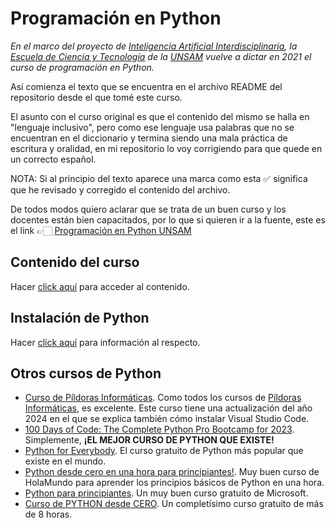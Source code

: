 # Programación en Python

_En el marco del proyecto de [Inteligencia Artificial Interdisciplinaria](http://noticias.unsam.edu.ar/2019/09/16/la-unsam-piensa-la-inteligencia-artificial-interdisciplinaria/), la [Escuela de Ciencia y Tecnología](http://www.unsam.edu.ar/escuelas/ciencia/) de la [UNSAM](https://www.unsam.edu.ar/) vuelve a dictar en 2021 el curso de programación en Python._

Así comienza el texto que se encuentra en el archivo README del repositorio desde el que tomé este curso.

El asunto con el curso original es que el contenido del mismo se halla en "lenguaje inclusivo", pero como ese lenguaje usa palabras que no se encuentran en el diccionario y termina siendo una mala práctica de escritura y oralidad, en mi repositorio lo voy corrigiendo para que quede en un correcto español.

NOTA: Si al principio del texto aparece una marca como esta :white_check_mark: significa que he revisado y corregido el contenido del archivo.

De todos modos quiero aclarar que se trata de un buen curso y los docentes están bien capacitados, por lo que si quieren ir a la fuente, este es el link 👉🏻 [Programación en Python UNSAM](https://github.com/python-unsam/Programacion_en_Python_UNSAM)

## Contenido del curso

Hacer [click aquí](Notas/Contenidos.md) para acceder al contenido.

## Instalación de Python

Hacer [click aquí](Notas/Instalacion.md) para información al respecto.

## Otros cursos de Python

- [Curso de Píldoras Informáticas](https://youtube.com/playlist?list=PLU8oAlHdN5BlvPxziopYZRd55pdqFwkeS). Como todos los cursos de [Píldoras Informáticas](https://www.pildorasinformaticas.es/), es excelente. Este curso tiene una actualización del año 2024 en el que se explica también cómo instalar Visual Studio Code. 
- [100 Days of Code: The Complete Python Pro Bootcamp for 2023](https://www.udemy.com/course/100-days-of-code/). Simplemente, **¡EL MEJOR CURSO DE PYTHON QUE EXISTE!**
- [Python for Everybody](https://www.py4e.com/). El curso gratuito de Python más popular que existe en el mundo.
- [Python desde cero en una hora para principiantes!](https://www.youtube.com/watch?v=IimBRwHhW54). Muy buen curso de HolaMundo para aprender los principios básicos de Python en una hora.
- [Python para principiantes](https://learn.microsoft.com/es-es/training/paths/beginner-python/). Un muy buen curso gratuito de Microsoft.
- [Curso de PYTHON desde CERO](https://www.youtube.com/watch?v=nKPbfIU442g). Un completísimo curso gratuito de más de 8 horas.